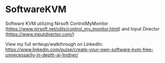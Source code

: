 # SoftwareKVM
Software KVM utilizing Nirsoft ControlMyMonitor (https://www.nirsoft.net/utils/control_my_monitor.html) and Input Director (https://www.inputdirector.com/)

View my full writeup/walkthrough on LinkedIn:
https://www.linkedin.com/pulse/create-your-own-software-kvm-free-unnecessarily-in-depth-aj-lindner/

